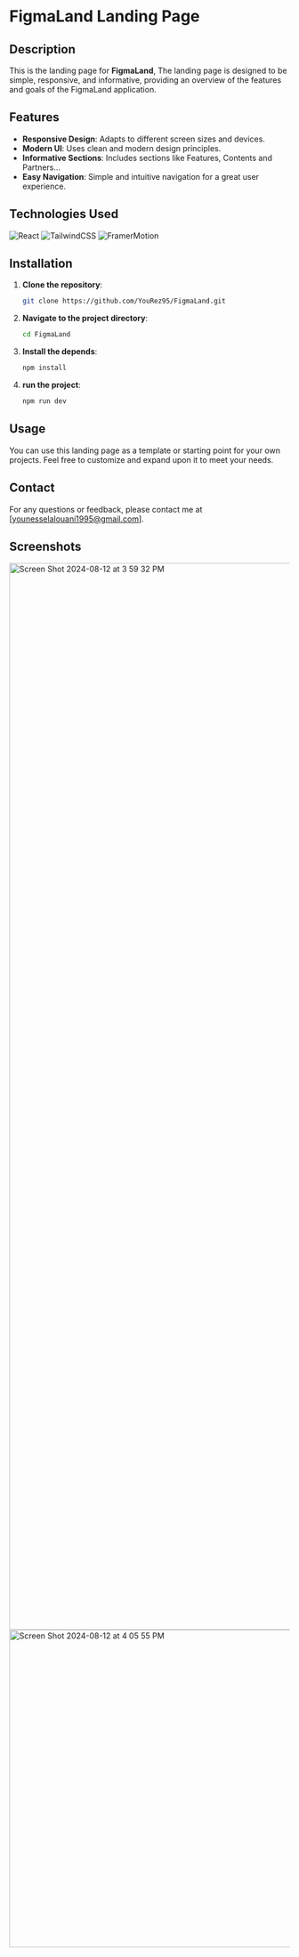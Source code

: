 # FigmaLand Landing Page

## Description

This is the landing page for **FigmaLand**, The landing page is designed to be simple, responsive, and informative, providing an overview of the features and goals of the FigmaLand application.

## Features

- **Responsive Design**: Adapts to different screen sizes and devices.
- **Modern UI**: Uses clean and modern design principles.
- **Informative Sections**: Includes sections like Features, Contents and Partners...
- **Easy Navigation**: Simple and intuitive navigation for a great user experience.

## Technologies Used

![React](https://img.shields.io/badge/react-%2320232a.svg?style=for-the-badge&logo=react&logoColor=%2361DAFB)
![TailwindCSS](https://img.shields.io/badge/tailwindcss-%2338B2AC.svg?style=for-the-badge&logo=tailwind-css&logoColor=white)
![FramerMotion](https://img.shields.io/badge/Framer-black?style=for-the-badge&logo=framer&logoColor=blue)

## Installation

1. **Clone the repository**:
   ```bash
   git clone https://github.com/YouRez95/FigmaLand.git
   ```
2. **Navigate to the project directory**:
   ```bash
   cd FigmaLand
   ```
3. **Install the depends**:
   ```bash
   npm install
   ```
4. **run the project**:
   ```bash
   npm run dev
   ```

## Usage

You can use this landing page as a template or starting point for your own projects. Feel free to customize and expand upon it to meet your needs.

## Contact

For any questions or feedback, please contact me at [younesselalouani1995@gmail.com].

## Screenshots

<img width="1918" alt="Screen Shot 2024-08-12 at 3 59 32 PM" src="https://github.com/user-attachments/assets/6384f357-accd-412e-b8cf-a16dcd583111">

<img width="571" alt="Screen Shot 2024-08-12 at 4 05 55 PM" src="https://github.com/user-attachments/assets/8c678a61-0aed-47db-af4e-7a260f722eee">
